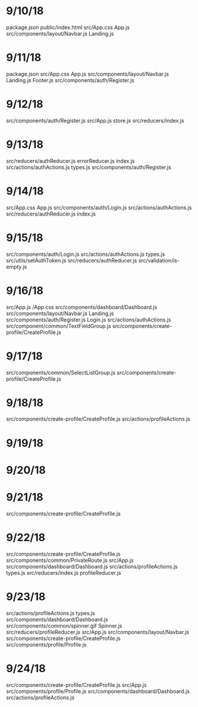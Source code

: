# 9/10/18
package.json
public/index.html
src/App.css
    App.js
src/components/layout/Navbar.js
                      Landing.js

# 9/11/18
package.json
src/App.css
    App.js
src/components/layout/Navbar.js
                      Landing.js
                      Footer.js
src/components/auth/Register.js

# 9/12/18
src/components/auth/Register.js
src/App.js
    store.js
src/reducers/index.js

# 9/13/18
src/reducers/authReducer.js
             errorReducer.js
             index.js
src/actions/authActions.js
            types.js
src/components/auth/Register.js

# 9/14/18
src/App.css
    App.js
src/components/auth/Login.js
src/actions/authActions.js
src/reducers/authReducer.js
             index.js

# 9/15/18
src/components/auth/Login.js
src/actions/authActions.js
            types.js
src/utils/setAuthToken.js
src/reducers/authReducer.js
src/validation/is-empty.js

# 9/16/18
src/App.js
   /App.css
src/components/dashboard/Dashboard.js
src/components/layout/Navbar.js
                      Landing.js
src/components/auth/Register.js
                    Login.js
src/actions/authActions.js
src/component/common/TextFieldGroup.js
src/components/create-profile/CreateProfile.js

# 9/17/18
src/components/common/SelectListGroup.js
src/components/create-profile/CreateProfile.js

# 9/18/18
src/components/create-profile/CreateProfile.js
src/actions/profileActions.js

# 9/19/18

# 9/20/18

# 9/21/18
src/components/create-profile/CreateProfile.js

# 9/22/18
src/components/create-profile/CreateProfile.js
src/components/common/PrivateRoute.js
src/App.js
src/components/dashboard/Dashboard.js
src/actions/profileActions.js
            types.js
src/reducers/index.js
             profileReducer.js

# 9/23/18
src/actions/profileActions.js
            types.js
src/components/dashboard/Dashboard.js
src/components/common/spinner.gif
                      Spinner.js
src/reducers/profileReducer.js
src/App.js
src/components/layout/Navbar.js
src/components/create-profile/CreateProfile.js
src/components/profile/Profile.js

# 9/24/18
src/components/create-profile/CreateProfile.js
src/App.js
src/components/profile/Profile.js
src/components/dashboard/Dashboard.js
src/actions/profileActions.js
